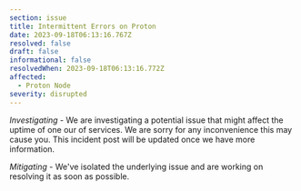 ```yaml
---
section: issue
title: Intermittent Errors on Proton
date: 2023-09-18T06:13:16.767Z
resolved: false
draft: false
informational: false
resolvedWhen: 2023-09-18T06:13:16.772Z
affected:
  - Proton Node
severity: disrupted
---
```

*Investigating* - We are investigating a potential issue that might affect the uptime of one our of services. We are sorry for any inconvenience this may cause you. This incident post will be updated once we have more information.

*﻿Mitigating* - We've isolated the underlying issue and are working on resolving it as soon as possible. 